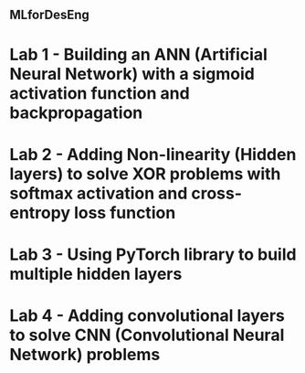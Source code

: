 ## MLforDesEng

# Lab 1 - Building an ANN (Artificial Neural Network) with a sigmoid activation function and backpropagation

# Lab 2 - Adding Non-linearity (Hidden layers) to solve XOR problems with softmax activation and cross-entropy loss function

# Lab 3 - Using PyTorch library to build multiple hidden layers

# Lab 4 - Adding convolutional layers to solve CNN (Convolutional Neural Network) problems
